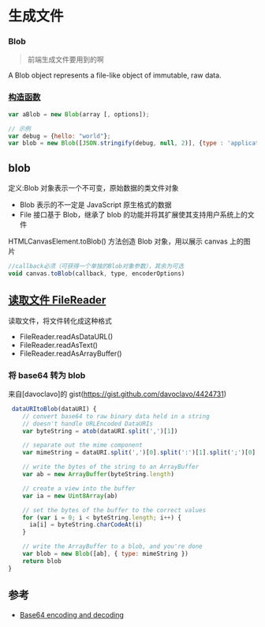 # 生成文件

### Blob

> 前端生成文件要用到的啊

A Blob object represents a file-like object of immutable, raw data.

### [构造函数](https://developer.mozilla.org/en-US/docs/Web/API/Blob/Blob)

```js
var aBlob = new Blob(array [, options]);

// 示例
var debug = {hello: "world"};
var blob = new Blob([JSON.stringify(debug, null, 2)], {type : 'application/json'});
```

## blob

定义:Blob 对象表示一个不可变，原始数据的类文件对象

- Blob 表示的不一定是 JavaScript 原生格式的数据
- File 接口基于 Blob，继承了 blob 的功能并将其扩展使其支持用户系统上的文件

HTMLCanvasElement.toBlob() 方法创造 Blob 对象，用以展示 canvas 上的图片

```js
//callback必须（可获得一个单独的Blob对象参数），其余为可选
void canvas.toBlob(callback, type, encoderOptions)
```

## [读取文件 FileReader](https://developer.mozilla.org/en-US/docs/Web/API/FileReader)

读取文件，将文件转化成这种格式

- FileReader.readAsDataURL()
- FileReader.readAsText()
- FileReader.readAsArrayBuffer()

### 将 base64 转为 blob

来自[davoclavo]的 gist(https://gist.github.com/davoclavo/4424731)

```js
 dataURItoBlob(dataURI) {
    // convert base64 to raw binary data held in a string
    // doesn't handle URLEncoded DataURIs
    var byteString = atob(dataURI.split(',')[1])

    // separate out the mime component
    var mimeString = dataURI.split(',')[0].split(':')[1].split(';')[0]

    // write the bytes of the string to an ArrayBuffer
    var ab = new ArrayBuffer(byteString.length)

    // create a view into the buffer
    var ia = new Uint8Array(ab)

    // set the bytes of the buffer to the correct values
    for (var i = 0; i < byteString.length; i++) {
      ia[i] = byteString.charCodeAt(i)
    }

    // write the ArrayBuffer to a blob, and you're done
    var blob = new Blob([ab], { type: mimeString })
    return blob
}
```

## 参考

- [Base64 encoding and decoding](https://developer.mozilla.org/en-US/docs/Web/API/WindowBase64/Base64_encoding_and_decoding)
